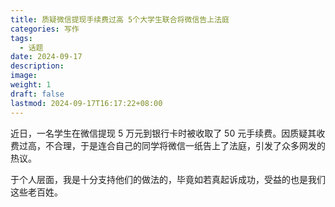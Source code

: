 ```yaml
---
title: 质疑微信提现手续费过高 5个大学生联合将微信告上法庭
categories: 写作
tags:
  - 话题
date: 2024-09-17
description: 
image: 
weight: 1
draft: false
lastmod: 2024-09-17T16:17:22+08:00
---
```

近日，一名学生在微信提现 5 万元到银行卡时被收取了 50 元手续费。因质疑其收费过高，不合理，于是连合自己的同学将微信一纸告上了法庭，引发了众多网发的热议。

于个人层面，我是十分支持他们的做法的，毕竟如若真起诉成功，受益的也是我们这些老百姓。


